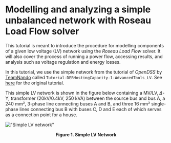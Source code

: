 # Modelling and analyzing a simple unbalanced network with Roseau Load Flow solver

This tutorial is meant to introduce the procedure for modelling components of a given low voltage (LV) network using the
_Roseau Load Flow_ solver. It will also cover the process of running a power flow, accessing results, and analysis such
as voltage regulation and energy losses.

In this tutorial, we use the simple network from the tutorial of _OpenDSS_ by [TeamNando](https://github.com/Team-Nando)
called `Tutorial-DERHostingCapacity-1-AdvancedTools_LV`. See
[here](https://github.com/Team-Nando/Tutorial-DERHostingCapacity-1-AdvancedTools_LV) for the original tutorial.

This simple LV network is shown in the figure below containing a MV/LV, $\Delta$-Y, transformer (20kV/0.4kV, 250 kVA)
between the source bus and bus A, a 240 mm², 3-phase line connecting buses A and B, and three 16 mm² single-phase lines
connecting bus B with buses C, D and E each of which serves as a connection point for a house.

!["Simple LV network"](../images/LV_Network_With_Neutral.png) **<div style="text-align: center;"> Figure 1. Simple LV
Network</div>**
